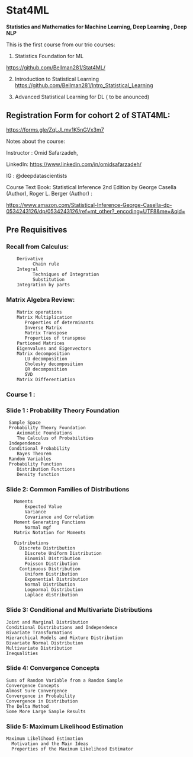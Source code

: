 # Stat4ML
**Statistics and Mathematics for Machine Learning, Deep Learning , Deep NLP**

This is the first course from our trio courses:

1. Statistics Foundation for ML

https://github.com/Bellman281/Stat4ML/

2. Introduction to Statistical Learning 
https://github.com/Bellman281/Intro_Statistical_Learning

3. Advanced Statistical Learning for DL  ( to be anounced)

## Registration Form for cohort 2 of STAT4ML:
https://forms.gle/ZqLJLmv1K5nGVx3m7

Notes about the course: 

Instructor :
Omid Safarzadeh, 

LinkedIn:
https://www.linkedin.com/in/omidsafarzadeh/

IG : @deepdatascientists

Course Text Book:
 Statistical Inference 2nd Edition
by George Casella  (Author), Roger L. Berger  (Author) :

https://www.amazon.com/Statistical-Inference-George-Casella-dp-0534243126/dp/0534243126/ref=mt_other?_encoding=UTF8&me=&qid=

## Pre Requisitives 
### Recall from Calculus:
        Derivative
              Chain rule
        Integral
              Techniques of Integration
              Substitution
        Integration by parts
        
### Matrix Algebra Review:

        Matrix operations
        Matrix Multiplication
           Properties of determinants
           Inverse Matrix
           Matrix Transpose
           Properties of transpose
        Partioned Matrices
        Eigenvalues and Eigenvectors
        Matrix decomposition
           LU decomposition
           Cholesky decomposition
           QR decomposition
           SVD
        Matrix Differentiation

### Course 1 :
### Slide 1 : Probability Theory Foundation
     Sample Space
     Probability Theory Foundation
        Axiomatic Foundations
        The Calculus of Probabilities
     Independence
     Conditional Probability
        Bayes Theorem
     Random Variables
     Probability Function
        Distribution Functions
        Density function

### Slide 2: Common Families of Distributions
       Moments
           Expected Value
           Variance
           Covariance and Correlation
       Moment Generating Functions
           Normal mgf
       Matrix Notation for Moments
       
       Distributions
         Discrete Distribution
           Discrete Uniform Distribution
           Binomial Distribution
           Poisson Distribution
         Continuous Distribution
           Uniform Distribution
           Exponential Distribution
           Normal Distribution
           Lognormal Distribution
           Laplace distribution

    
### Slide 3: Conditional and Multivariate Distributions
    Joint and Marginal Distribution
    Conditional Distributions and Independence
    Bivariate Transformations
    Hierarchical Models and Mixture Distribution
    Bivariate Normal Distribution
    Multivariate Distribution
    Inequalities
    
### Slide 4:   Convergence Concepts

    Sums of Random Variable from a Random Sample
    Convergence Concepts
    Almost Sure Convergence
    Convergence in Probability
    Convergence in Distribution
    The Delta Method
    Some More Large Sample Results

### Slide 5: Maximum Likelihood Estimation
    Maximum Likelihood Estimation
      Motivation and the Main Ideas
      Properties of the Maximum Likelihood Estimator
